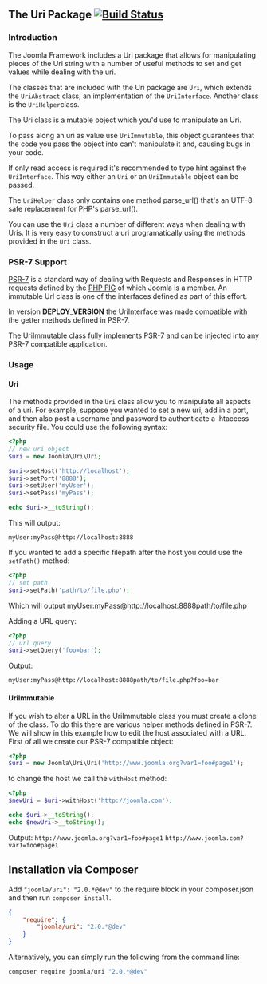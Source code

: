 ## The Uri Package [![Build Status](https://travis-ci.org/joomla-framework/uri.png?branch=master)](https://travis-ci.org/joomla-framework/uri)

### Introduction

The Joomla Framework includes a Uri package that allows for manipulating pieces of the Uri string with a number of useful methods to set and get values while dealing with the uri.

The classes that are included with the Uri package are `Uri`, which extends the `UriAbstract` class, an implementation of the `UriInterface`. Another class is the `UriHelper`class.

The Uri class is a mutable object which you'd use to manipulate an Uri.

To pass along an uri as value use `UriImmutable`, this object guarantees that the code you pass the object into can't manipulate it and, causing bugs in your code.

If only read access is required it's recommended to type hint against the `UriInterface`. This way either an `Uri` or an `UriImmutable` object can be passed.

The `UriHelper` class only contains one method parse_url() that's an UTF-8 safe replacement for PHP's parse_url().

You can use the `Uri` class a number of different ways when dealing with Uris. It is very easy to construct a uri programatically using the methods provided in the `Uri` class.

### PSR-7 Support

[PSR-7](http://www.github.com/php-fig/http-message) is a standard way of dealing with Requests and Responses in HTTP requests defined by the [PHP FIG](http://www.php-fig.org/) of which Joomla is a member. An immutable Url class is one of the interfaces defined as part of this effort.

In version __DEPLOY_VERSION__ the UriInterface was made compatible with the getter methods defined in PSR-7.

The UriImmutable class fully implements PSR-7 and can be injected into any PSR-7 compatible application.


### Usage
#### Uri

The methods provided in the `Uri` class allow you to manipulate all aspects of a uri. For example, suppose you wanted to set a new uri, add in a port, and then also post a username and password to authenticate a .htaccess security file. You could use the following syntax:

```php
<?php
// new uri object
$uri = new Joomla\Uri\Uri;

$uri->setHost('http://localhost');
$uri->setPort('8888');
$uri->setUser('myUser');
$uri->setPass('myPass');

echo $uri->__toString();
```
This will output:

`myUser:myPass@http://localhost:8888`

If you wanted to add a specific filepath after the host you could use the `setPath()` method:

```php
<?php
// set path
$uri->setPath('path/to/file.php');
```

Which will output
   myUser:myPass@http://localhost:8888path/to/file.php

Adding a URL query:
```php
<?php
// url query
$uri->setQuery('foo=bar');
```

Output:

`myUser:myPass@http://localhost:8888path/to/file.php?foo=bar`

#### UriImmutable
If you wish to alter a URL in the UriImmutable class you must create a clone of the class. To do this there are various helper methods defined in PSR-7. We will show in this example how to edit the host associated with a URL. First of all we create our PSR-7 compatible object:

```php
<?php
$uri = new Joomla\Uri\Uri('http://www.joomla.org?var1=foo#page1');
```

to change the host we call the ```withHost``` method:

```php
<?php
$newUri = $uri->withHost('http://joomla.com');

echo $uri->__toString();
echo $newUri->__toString();
```

Output:
`http://www.joomla.org?var1=foo#page1`
`http://www.joomla.com?var1=foo#page1`

## Installation via Composer

Add `"joomla/uri": "2.0.*@dev"` to the require block in your composer.json and then run `composer install`.

```json
{
	"require": {
		"joomla/uri": "2.0.*@dev"
	}
}
```

Alternatively, you can simply run the following from the command line:

```sh
composer require joomla/uri "2.0.*@dev"
```
